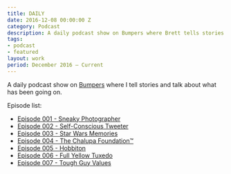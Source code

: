 ```yaml
---
title: DAILY
date: 2016-12-08 00:00:00 Z
category: Podcast
description: A daily podcast show on Bumpers where Brett tells stories and talks about what has been going on.
tags:
- podcast
- featured
layout: work
period: December 2016 — Current
---
```


A daily podcast show on [Bumpers](https://bumpers.fm/brett) where I tell stories and talk about what has been going on.

Episode list:

- [Episode 001 - Sneaky Photographer](https://bumpers.fm/e/b14v0pv2jgvg02rqohpg)
- [Episode 002 - Self-Conscious Tweeter](https://bumpers.fm/e/b15lrthmr9a002vkmlhg)
- [Episode 003 - Star Wars Memories](https://bumpers.fm/e/b1674togm6cg02ujgu50)
- [Episode 004 - The Chalupa Foundation&trade;](https://bumpers.fm/e/b16ucboet0g002v6pv4g)
- [Episode 005 - Hobbiton](https://bumpers.fm/e/b17ds9dcvco002ihjmgg)
- [Episode 006 - Full Yellow Tuxedo](https://bumpers.fm/e/b1840elq34m002moh1sg)
- [Episode 007 - Tough Guy Values](https://bumpers.fm/e/b18t6ijsvtig02k9hr80)
